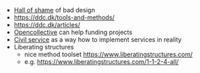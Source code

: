 - [Hall of shame](https://www.deceptive.design/hall-of-shame/all) of bad design
- https://ddc.dk/tools-and-methods/
- https://ddc.dk/articles/
- [Opencollective](https://opencollective.com/) can help funding projects
- [Civil service](https://www.gov.uk/government/organisations/civil-service/about) as a way how to implement services in reality
- Liberating structures
	- nice method toolset https://www.liberatingstructures.com/
	- e.g. https://www.liberatingstructures.com/1-1-2-4-all/